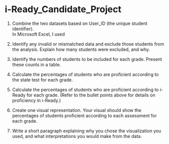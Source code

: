 # i-Ready_Candidate_Project

1.	Combine the two datasets based on User_ID (the unique student identifier).  
In Microsoft Excel, I used 

2.	Identify any invalid or mismatched data and exclude those students from the analysis.
Explain how many students were excluded, and why.

3.	Identify the numbers of students to be included for each grade.  Present these counts in a table.

4.	Calculate the percentages of students who are proficient according to the state test for each grade.

5.	Calculate the percentages of students who are proficient according to i-Ready for each grade. (Refer to the bullet points above for details on proficiency in i-Ready.)

6.	Create one visual representation. Your visual should show the percentages of students proficient according to each assessment for each grade.

7.	Write a short paragraph explaining why you chose the visualization you used, and what interpretations you would make from the data.
